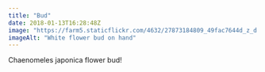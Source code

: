 ```yaml
---
title: "Bud"
date: 2018-01-13T16:28:48Z
image: "https://farm5.staticflickr.com/4632/27873184809_49fac7644d_z_d.jpg"
imageAlt: "White flower bud on hand"
---
```


Chaenomeles japonica flower bud!
